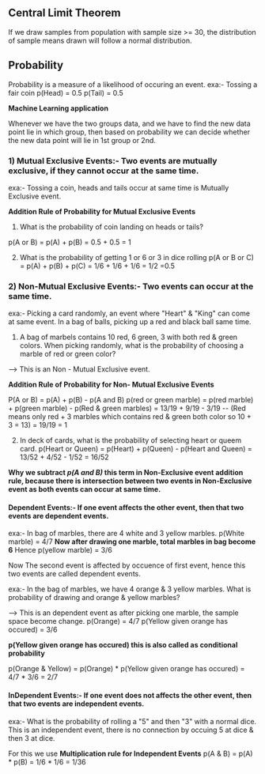 ## Central Limit Theorem

If we draw samples from population with sample size >= 30, the distribution of sample means drawn will follow a normal distribution.

## Probability

Probability is a measure of a likelihood of occuring an event.
exa:- Tossing a fair coin 
p(Head) = 0.5
p(Tail) = 0.5

**Machine Learning application**

Whenever we have the two groups data, and we have to find the new data point lie in which group, then based on probability we can decide whether the new data point will lie in 1st group or 2nd.

### **1) Mutual Exclusive Events**:- Two events are mutually exclusive, if they cannot occur at the same time.
exa:- Tossing a coin, heads and tails occur at same time is Mutually Exclusive event.

**Addition Rule of Probability for Mutual Exclusive Events**
1) What is the probability of coin landing on heads or tails?

p(A or B) = p(A) + p(B)
= 0.5 + 0.5
= 1

2) What is the probability of getting 1 or 6 or 3 in dice rolling
p(A or B or C) = p(A) + p(B) + p(C)
= 1/6 + 1/6 + 1/6
= 1/2
=0.5


### **2) Non-Mutual Exclusive Events**:- Two events can occur at the same time.
exa:- Picking a card randomly, an event where "Heart" & "King" can come at same event.
In a bag of balls, picking up a red and black ball same time.

1) A bag of marbels contains 10 red, 6 green, 3 with both red & green colors.
When picking randomly, what is the probability of choosing a marble of red or green color?

--> This is an Non - Mutual Exclusive event.

**Addition Rule of Probability for Non- Mutual Exclusive Events**

P(A or B) = p(A) + p(B) - p(A and B)
p(red or green marble) = p(red marble) + p(green marble) - p(Red & green marbles)
= 13/19 + 9/19 - 3/19 -- (Red means only red + 3 marbles which contains red & green both color so 10 + 3 = 13)
= 19/19
= 1


2) In deck of cards, what is the probability of selecting heart or queem card.
p(Heart or Queen) = p(Heart) + p(Queen) - p(Heart and Queen)
    = 13/52 + 4/52 - 1/52
    = 16/52

**Why we subtract *p(A and B)* this term in Non-Exclusive event addition rule, because there is intersection between two events in Non-Exclusive event as both events can occur at same time.**

#### **Dependent Events**:- If one event affects the other event, then that two events are dependent events.
exa:- In bag of marbles, there are 4 white and 3 yellow marbles.
p(White marble) = 4/7 
**Now after drawing one marble, total marbles in bag become 6**
Hence p(yellow marble) = 3/6

Now The second event is affected by occuence of first event, hence this two events are called dependent events.

exa:- In the bag of marbles, we have 4 orange & 3 yellow marbles. What is probability of drawing and orange & yellow marbles?

--> This is an dependent event as after picking one marble, the sample space become change.
p(Orange) = 4/7
p(Yellow given orange has occured) = 3/6

**p(Yellow given orange has occured) this is also called as conditional probability**

p(Orange & Yellow) = p(Orange) * p(Yellow given orange has occured)
     = 4/7 * 3/6
     = 2/7

#### **InDependent Events**:- If one event does not affects the other event, then that two events are independent events.
exa:- What is the probability of rolling a "5" and then "3" with a normal dice.
This is an independent event, there is no connection by occuing 5 at dice & then 3 at dice.

For this we use
**Multiplication rule for Independent Events**
p(A & B) = p(A) * p(B)
    = 1/6 * 1/6
    = 1/36